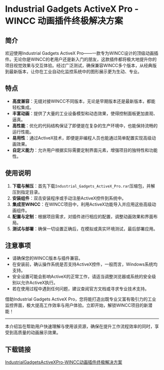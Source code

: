 # Industrial Gadgets ActiveX Pro - WINCC 动画插件终极解决方案

## 简介

欢迎使用Industrial Gadgets ActiveX Pro——一款专为WINCC设计的顶级动画插件。无论你是WINCC的老用户还是新入门的朋友，这款插件都将极大地提升你的项目视觉效果与交互体验。经过广泛测试，确保兼容WINCC多个版本，从经典版到最新版本，让你在工业自动化监控系统中的图形展示更为生动、专业。

## 特点

- **高度兼容**：无缝对接WINCC不同版本，无论是早期版本还是最新版本，都能轻松集成。
- **丰富动画**：提供了大量的工业设备模型和动态效果，使得控制面板更加直观、逼真。
- **高性能**：优化的代码结构保证了即便是在复杂的生产环境中，也能保持流畅的运行性能。
- **易用性**：通过ActiveX技术，即便是非编程人员也能通过简单配置实现高级动画效果。
- **自定义能力**：允许用户根据实际需要定制界面元素，增强项目的独特性和功能性。

## 使用说明

1. **下载与解压**：首先下载`Industrial_Gadgets_ActiveX_Pro.rar`压缩包，并解压到指定目录。
2. **安装组件**：双击安装程序或手动注册ActiveX控件到系统中。
3. **集成至WINCC**：在WINCC项目中，利用ActiveX功能导入并应用这些高级动画组件。
4. **配置与定制**：根据项目需求，对插件进行相应的配置，调整动画效果和界面布局。
5. **测试与部署**：确保一切设置正确后，在模拟或真实环境测试，最后部署应用。

## 注意事项

- 请确保您的WINCC版本与插件兼容。
- 在安装前，确认操作系统是否支持ActiveX控件，一般而言，Windows系统均支持。
- 安全设置可能会影响ActiveX的正常工作，请适当调整浏览器或系统的安全级别以允许ActiveX执行。
- 若在使用过程中遇到任何问题，建议查阅官方文档或寻求专业技术支持。

借助Industrial Gadgets ActiveX Pro，您将能打造出既专业又富有吸引力的工业监控界面，极大提高工作效率与用户体验。立即开始，解锁WINCC项目的新潜能！

---

本介绍旨在帮助用户快速理解与使用该资源，确保在提升工作流程效率的同时，享受到高质量的动画展示效果。

## 下载链接

[IndustrialGadgetsActiveXPro-WINCC动画插件终极解决方案](https://pan.quark.cn/s/c0422af32280)